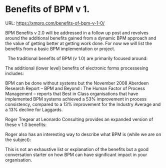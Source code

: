 # Benefits of BPM v 1.

URL: https://xmpro.com/benefits-of-bpm-v-1-0/

BPM Benefits v 2.0 will be addressed in a follow up post and revolves around the additional benefits gained from a dynamic BPM approach and the value of getting better at getting work done. For now we will list the benefits from a basic BPM implementation or project.

 
The traditional benefits of BPM (v 1.0) are primarily focused around:

The additional (lower level) benefits of electronic forms processesing includes:

BPM can be done without systems but the November 2008 Aberdeen Research Report – BPM and Beyond : The Human Factor of Process Management – reports that Best in Class organisations that have implemented BPM systems achieved a 53% improvement in process consistency, compared to a 13% improvement for the Industry Average and a 13% decline for Laggards.

Roger Tregear at Leonardo Consulting provides an expanded version of these v 1.0 benefits:

Roger also has an interesting way to describe what BPM is (while we are on the subject):

This is not an exhaustive list or explanation of the benefits but a good conversation starter on how BPM can have significant impact in your organisation.


